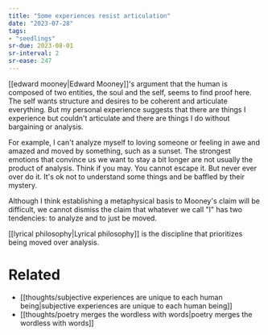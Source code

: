 ```yaml
---
title: "Some experiences resist articulation"
date: "2023-07-28"
tags:
- "seedlings"
sr-due: 2023-08-01
sr-interval: 2
sr-ease: 247
---
```


[[edward mooney|Edward Mooney]]'s argument that the human is composed of two entities, the soul and the self, seems to find proof here. The self wants structure and desires to be coherent and articulate everything. But my personal experience suggests that there are things I experience but couldn't articulate and there are things I do without bargaining or analysis.

For example, I can't analyze myself to loving someone or feeling in awe and amazed and moved by something, such as a sunset. The strongest emotions that convince us we want to stay a bit longer are not usually the product of analysis. Think if you may. You cannot escape it. But never ever over do it. It's ok not to understand some things and be baffled by their mystery.

Although I think establishing a metaphysical basis to Mooney's claim will be difficult, we cannot dismiss the claim that whatever we call "I" has two tendencies: to analyze and to just be moved.

[[lyrical philosophy|Lyrical philosophy]] is the discipline that prioritizes being moved over analysis.

# Related

- [[thoughts/subjective experiences are unique to each human being|subjective experiences are unique to each human being]]
- [[thoughts/poetry merges the wordless with words|poetry merges the wordless with words]]